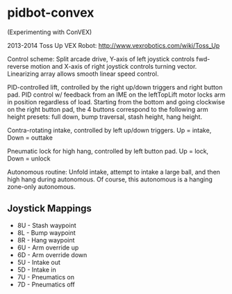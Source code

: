 pidbot-convex
=============

(Experimenting with ConVEX)

2013-2014 Toss Up VEX Robot: http://www.vexrobotics.com/wiki/Toss_Up

Control scheme:
Split arcade drive, Y-axis of left joystick controls fwd-reverse motion and X-axis of right joystick controls turning vector. Linearizing array allows smooth linear speed control.

PID-controlled lift, controlled by the right up/down triggers and right button pad. PID control w/ feedback from an IME on the leftTopLift motor locks arm in position regardless of load. Starting from the bottom and going clockwise on the right button pad, the 4 buttons correspond to the following arm height presets: full down, bump traversal, stash height, hang height.

Contra-rotating intake, controlled by left up/down triggers. Up = intake, Down = outtake

Pneumatic lock for high hang, controlled by left button pad. Up = lock, Down = unlock

Autonomous routine:
Unfold intake, attempt to intake a large ball, and then high hang during autonomous. Of course, this autonomous is a hanging zone-only autonomous.


 Joystick Mappings
 -----------------
 * 8U - Stash waypoint
 * 8L - Bump waypoint
 * 8R - Hang waypoint
 * 6U - Arm override up
 * 6D - Arm override down
 * 5U - Intake out
 * 5D - Intake in
 * 7U - Pneumatics on
 * 7D - Pneumatics off
 